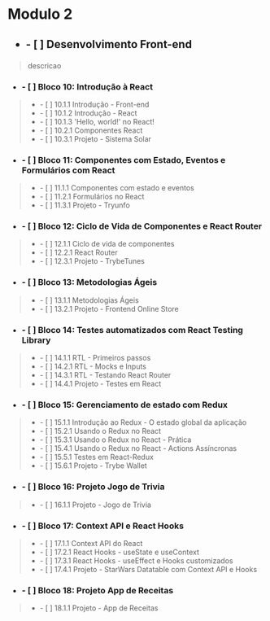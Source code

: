 # Modulo 2

## <ul><li>- [ ] Desenvolvimento Front-end</li></ul>

>descricao

### <ul><li>- [ ] Bloco 10: Introdução à React</li></ul>

><ul><li>- [ ] 10.1.1 Introdução - Front-end</li>
><li>-     [ ] 10.1.2 Introdução - React</li>
><li>-     [ ] 10.1.3 'Hello, world!' no React!</li>
><li>-     [ ] 10.2.1 Componentes React</li>
><li>-     [ ] 10.3.1 Projeto - Sistema Solar</li></ul>

### <ul><li>- [ ] Bloco 11: Componentes com Estado, Eventos e Formulários com React</li></ul>

><ul><li>- [ ] 11.1.1 Componentes com estado e eventos</li>
><li>-     [ ] 11.2.1 Formulários no React</li>
><li>-     [ ] 11.3.1 Projeto - Tryunfo</li></ul>

### <ul><li>- [ ] Bloco 12: Ciclo de Vida de Componentes e React Router</li></ul>

><ul><li>- [ ] 12.1.1 Ciclo de vida de componentes</li>
><li>-     [ ] 12.2.1 React Router</li>
><li>-     [ ] 12.3.1 Projeto - TrybeTunes</li></ul>

### <ul><li>- [ ] Bloco 13: Metodologias Ágeis</li></ul>

><ul><li>- [ ] 13.1.1 Metodologias Ágeis</li>
><li>-     [ ] 13.2.1 Projeto - Frontend Online Store</li></ul>

### <ul><li>- [ ] Bloco 14: Testes automatizados com React Testing Library</li></ul>

><ul><li>- [ ] 14.1.1 RTL - Primeiros passos</li>
><li>-     [ ] 14.2.1 RTL - Mocks e Inputs</li>
><li>-     [ ] 14.3.1 RTL - Testando React Router</li>
><li>-     [ ] 14.4.1 Projeto - Testes em React</li></ul>

### <ul><li>- [ ] Bloco 15: Gerenciamento de estado com Redux</li></ul>

><ul><li>- [ ] 15.1.1 Introdução ao Redux - O estado global da aplicação</li>
><li>-     [ ] 15.2.1 Usando o Redux no React</li>
><li>-     [ ] 15.3.1 Usando o Redux no React - Prática</li>
><li>-     [ ] 15.4.1 Usando o Redux no React - Actions Assíncronas</li>
><li>-     [ ] 15.5.1 Testes em React-Redux</li>
><li>-     [ ] 15.6.1 Projeto - Trybe Wallet</li></ul>

### <ul><li>- [ ] Bloco 16: Projeto Jogo de Trivia</li></ul>

><ul><li>- [ ] 16.1.1 Projeto - Jogo de Trivia</li></ul>

### <ul><li>- [ ] Bloco 17: Context API e React Hooks</li></ul>

><ul><li>- [ ] 17.1.1 Context API do React</li>
><li>-     [ ] 17.2.1 React Hooks - useState e useContext</li>
><li>-     [ ] 17.3.1 React Hooks - useEffect e Hooks customizados</li>
><li>-     [ ] 17.4.1 Projeto - StarWars Datatable com Context API e Hooks</li></ul>

### <ul><li>- [ ] Bloco 18: Projeto App de Receitas</li></ul>

><ul><li>- [ ] 18.1.1 Projeto - App de Receitas</li></ul>

